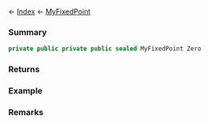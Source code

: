 ← [Index](Api-Index) ← [MyFixedPoint](VRage.MyFixedPoint)

### Summary

```csharp
private public private public sealed MyFixedPoint Zero
```

### Returns

### Example

### Remarks

